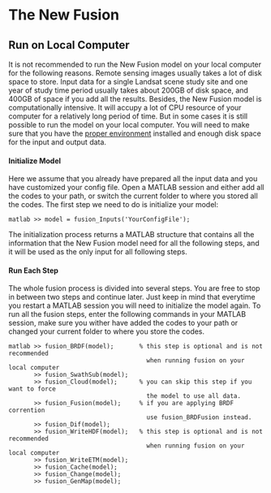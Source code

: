 # The New Fusion
## Run on Local Computer

It is not recommended to run the New Fusion model on your local computer for the following reasons. Remote sensing images usually takes a lot of disk space to store. Input data for a single Landsat scene study site and one year of study time period usually takes about 200GB of disk space, and 400GB of space if you add all the results. Besides, the New Fusion model is computationally intensive. It will accupy a lot of CPU resource of your computer for a relatively long period of time. But in some cases it is still possible to run the model on your local computer. You will need to make sure that you have the [proper environment](installation.md) installed and enough disk space for the input and output data.

#### Initialize Model

Here we assume that you already have prepared all the input data and you have customized your config file. Open a MATLAB session and either add all the codes to your path, or switch the current folder to where you stored all the codes. The first step we need to do is initialize your model:

    matlab >> model = fusion_Inputs('YourConfigFile');
    
The initialization process returns a MATLAB structure that contains all the information that the New Fusion model need for all the following steps, and it will be used as the only input for all following steps. 

#### Run Each Step
The whole fusion process is divided into several steps. You are free to stop in between two steps and continue later. Just keep in mind that everytime you restart a MATLAB session you will need to initialize the model again. To run all the fusion steps, enter the following commands in your MATLAB session, make sure you wither have added the codes to your path or changed your current folder to where you store the codes.

    matlab >> fusion_BRDF(model);       % this step is optional and is not recommended
                                          when running fusion on your local computer
           >> fusion_SwathSub(model);
           >> fusion_Cloud(model);      % you can skip this step if you want to force
                                          the model to use all data.
           >> fusion_Fusion(model);     % if you are applying BRDF corrention
                                          use fusion_BRDFusion instead.
           >> fusion_Dif(model);
           >> fusion_WriteHDF(model);   % this step is optional and is not recommended
                                          when running fusion on your local computer
           >> fusion_WriteETM(model);
           >> fusion_Cache(model);
           >> fusion_Change(model);
           >> fusion_GenMap(model);
